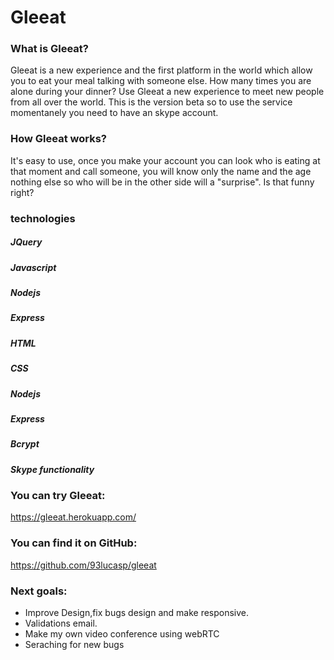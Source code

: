 # Gleeat


### What is Gleeat?


 Gleeat is a new experience and the first platform in the world which allow you to eat your meal talking with someone else.
 How many times you are alone during your dinner?
 Use Gleeat a new experience to meet new people from all over the world.
 This is the version beta so to use the service momentanely you need to have an skype account.
 
### How Gleeat works?
 
  It's easy to use, once you make your account you can look who is eating at that moment and call someone, you will know only the name and the age nothing else so who will be in the other side will a "surprise".
  Is that funny right?
  

 ### technologies
 
 ##### JQuery
 ##### Javascript
 ##### Nodejs
 ##### Express
 ##### HTML
 ##### CSS
 ##### Nodejs
 ##### Express
 ##### Bcrypt
 ##### Skype functionality



### You can try Gleeat:
<https://gleeat.herokuapp.com/>
### You can find it on GitHub:
<https://github.com/93lucasp/gleeat>


### Next goals: 
* Improve Design,fix bugs design and make responsive.
* Validations email.
* Make my own video conference using webRTC
* Seraching for new bugs